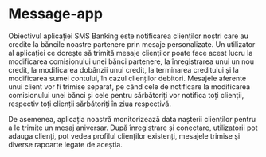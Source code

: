 # Message-app

Obiectivul aplicației SMS Banking este notificarea clienților noștri care au credite la băncile
noastre partenere prin mesaje personalizate. Un utilizator al aplicației ce dorește să trimită mesaje
clienților poate face acest lucru la modificarea comisionului unei bănci partenere, la înregistrarea
unui un nou credit, la modificarea dobânzii unui credit, la terminarea creditului și la modificarea
sumei contului, în cazul clienților debitori. Mesajele aferente unui client vor fi trimise separat, pe
când cele de notificare la modificarea comisionului unei bănci și cele pentru sărbătoriți vor notifica
toți clienții, respectiv toți clienții sărbătoriți în ziua respectivă.

De asemenea, aplicația noastră monitorizează data nașterii clienților pentru a le trimite un
mesaj aniversar. După înregistrare și conectare, utilizatorii pot adauga clienți, pot vedea profilul
clienților existenți, mesajele trimise și diverse rapoarte legate de aceștia.
